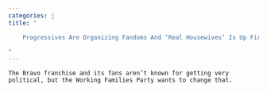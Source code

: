 ```yaml
---
categories: j
title: "

    Progressives Are Organizing Fandoms And ‘Real Housewives’ Is Up First

"
---
```



    The Bravo franchise and its fans aren’t known for getting very political, but the Working Families Party wants to change that.

